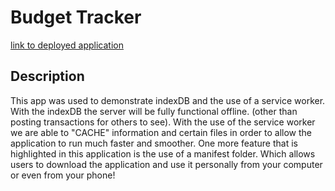 # Budget Tracker

[link to deployed application](https://glacial-escarpment-70135.herokuapp.com/)

## Description
This app was used to demonstrate indexDB and the use of a service worker. With the indexDB the server will be fully functional offline. (other than posting transactions for others to see). With the use of the service worker we are able to "CACHE" information and certain files in order to allow the application to run much faster and smoother. One more feature that is highlighted in this application is the use of a manifest folder. Which allows users to download the application and use it personally from your computer or even from your phone!
